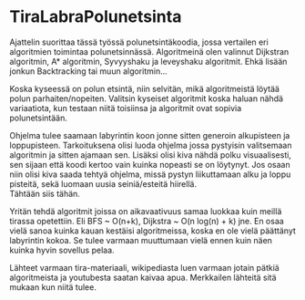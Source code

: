# TiraLabraPolunetsinta

Ajattelin suorittaa tässä työssä polunetsintäkoodia, jossa vertailen eri algoritmien toimintaa polunetsinnässä.
Algoritmeinä olen valinnut Dijkstran algoritmin, A* algoritmin, Syvyyshaku ja leveyshaku algoritmit. 
Ehkä lisään jonkun Backtracking tai muun algoritmin...

Koska kyseessä on polun etsintä, niin selvitän, mikä algoritmeistä löytää polun parhaiten/nopeiten.
Valitsin kyseiset algoritmit koska haluan nähdä variaatiota, kun testaan niitä toisiinsa ja algoritmit ovat sopivia
polunetsintään.

Ohjelma tulee saamaan labyrintin koon jonne sitten generoin alkupisteen ja loppupisteen. 
Tarkoituksena olisi luoda ohjelma jossa pystyisin valitsemaan algoritmin ja sitten ajamaan sen.
Lisäksi olisi kiva nähdä polku visuaalisesti, sen sijaan että koodi kertoo vain kuinka nopeasti se on löytynyt. 
Jos osaan niin olisi kiva saada tehtyä ohjelma, missä pystyn liikuttamaan alku ja loppu pisteitä,
sekä luomaan uusia seiniä/esteitä hiirellä.    
Tähtään siis tähän.

Yritän tehdä algoritmit joissa on aikavaativuus samaa luokkaa kuin meillä tirassa opetettiin.
Eli BFS ~ O(n+k), Dijkstra ~ O(n log(n) + k) jne. En osaa vielä sanoa kuinka kauan kestäisi algoritmeissa,
koska en ole vielä päättänyt labyrintin kokoa. Se tulee varmaan muuttumaan vielä ennen kuin näen kuinka hyvin sovellus pelaa.

Lähteet varmaan tira-materiaali, wikipediasta luen varmaan jotain pätkiä algoritmeista ja youtubesta saatan kaivaa apua.
Merkkailen lähteitä sitä mukaan kun niitä tulee.
